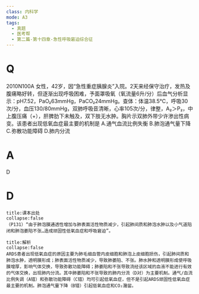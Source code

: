 ```yaml
---
class: 内科学
mode: A3
tags:
  - 真题
  - 医考帮
  - 第二篇-第十四章-急性呼吸窘迫综合征
---
```


# Q
2010N100A 女性，42岁，因“急性重症胰腺炎”入院。2天来经保守治疗，发热及腹痛略好转，但逐渐出现呼吸困难，予面罩吸氧（氧流量6升/分）后血气分析显示：pH7.52，PaO₂63mmHg，PaCO₂24mmHg。查体：体温38.5℃，呼吸30次/分，血压130/80mmHg，双肺呼吸音清晰，心率105次/分，律整，A₂＞P₂，中上腹压痛（+），肝脾肋下未触及，双下肢无水肿。胸片示双肺外带少许渗出性病变。该患者出现低氧血症最主要的机制是
A.通气血流比例失衡
B.肺泡通气量下降
C.弥散功能障碍
D.肺内分流

# A
D
# D
```ad-note
title:课本出处
collapse:false
（P131）“由于肺泡膜通透性增加与肺表面活性物质减少，引起肺间质和肺泡水肿以及小气道陷闭和肺泡萎陷不张…造成顽固性低氧血症和呼吸窘迫”。
```

```ad-summary
title:解析
collapse:false
ARDS患者出现低氧血症的原因主要为肺毛细血管内皮细胞和肺泡上皮细胞损伤，引起肺间质和肺泡水肿，透明膜形成；肺表面活性物质减少，导致肺萎陷、不张。肺水肿和透明膜形成使呼吸膜增厚，影响气体交换，导致弥散功能障碍；肺萎陷和不张导致流经该区域的血液不能进行有效的气体交换，出现肺内分流。其中肺萎陷和不张导致的肺内分流（D对）为主要机制。通气/血流比例失调（A错）和弥散功能障碍（C错）均可引起低氧血症，但不是引起ARDS顽固性低氧血症最主要的机制。肺泡通气量下降（B错）引起低氧血症和CO₂潴留。
```

